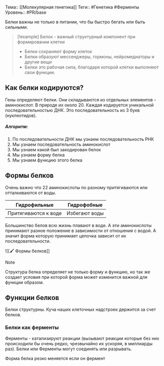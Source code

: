 Тема:: [[Молекулярная генетика]]
Теги:: #Генетика #Ферменты
Уровень:: #PR/base 

Белки важны не только в питании, что бы быстро бегать или быть сильными.

>[!example] Белок - важный структурный компонент при формировании клетки
>- Белки сохраняют форму клеток
>- Белки образуют мессенджеры, гормоны, нейромедиаторы и другие вещи
>- Белки это рабочая сила, благодаря которой клетки выполняют свои функции.

## Как белки кодируются?

 Гены определяют белки.
 Они складываются из отдельных элементов - аминокислот. В природе их около 20. Каждая кодируется уникальной последовательностью ДНК. Это последовательность из 3 букв (нуклеотидов).

##### Алгоритм:
1. По последовательности ДНК мы узнаем последовательность РНК 
2. Мы узнаем последовательность аминокислот
3. Мы  узнаем какой был закодирован белок
4. Мы узнаем форму белка
5. Мы узнаем функцию этого белка


## Формы белков

Очень важно что 22 аминокислоты по разному притягиваются или отталкиваются от воды.

|     Гидрофильные     |  Гидрофобные  |
|:--------------------:|:-------------:|
| Притягиваются к воде | Избегают воды |

Большинство белов всю жизнь плавают в воде. А эти аминокислоты принимают разное положение в зависимости от отношения с водой. А значит форма которую принимает цепочка зависит от их последовательности.

![[🖌️ Формы белков]]

>[!Note]
>Структура белка определяет не только форму и функцию, но так же создает условия при которой форма может изменится важной для функции образом.
## Функции белков

Белки структурны.
Куча наших клеточных надстроек держится за счет белков.
### Белки как ферменты
Ферменты - катализируют реакции (вызывают реакции которые без них происходили бы очень редко, чрезвычайно их ускоряя, в миллиарды раз).
Белки или Ферменты могут соединять или разрывать.

Форма белка резко меняется если он фермент